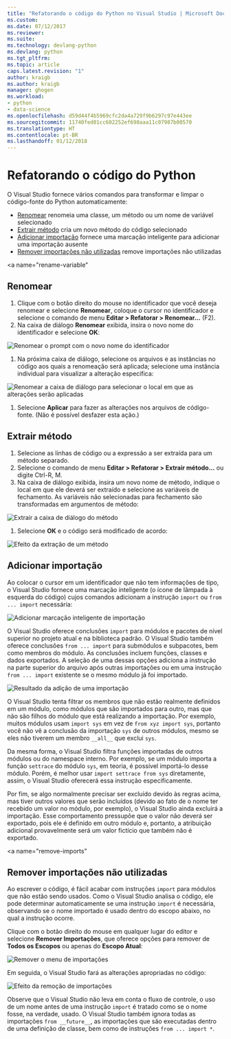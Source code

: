 ```yaml
---
title: "Refatorando o código do Python no Visual Studio | Microsoft Docs"
ms.custom: 
ms.date: 07/12/2017
ms.reviewer: 
ms.suite: 
ms.technology: devlang-python
ms.devlang: python
ms.tgt_pltfrm: 
ms.topic: article
caps.latest.revision: "1"
author: kraigb
ms.author: kraigb
manager: ghogen
ms.workload:
- python
- data-science
ms.openlocfilehash: d59d44f4b5969cfc2da4a729f9b6297c97e443ee
ms.sourcegitcommit: 11740fed01cc602252ef698aaa11c07987b00570
ms.translationtype: HT
ms.contentlocale: pt-BR
ms.lasthandoff: 01/12/2018
---
```

# <a name="refactoring-python-code"></a>Refatorando o código do Python

O Visual Studio fornece vários comandos para transformar e limpar o código-fonte do Python automaticamente:

- [Renomear](#rename) renomeia uma classe, um método ou um nome de variável selecionado
- [Extrair método](#extract-method) cria um novo método do código selecionado
- [Adicionar importação](#add-import) fornece uma marcação inteligente para adicionar uma importação ausente
- [Remover importações não utilizadas](#remove-unused-imports) remove importações não utilizadas

<a name="rename-variable"</a>

## <a name="rename"></a>Renomear

1. Clique com o botão direito do mouse no identificador que você deseja renomear e selecione **Renomear**, coloque o cursor no identificador e selecione o comando de menu **Editar > Refatorar > Renomear...**  (F2).
1. Na caixa de diálogo **Renomear** exibida, insira o novo nome do identificador e selecione **OK**:

  ![Renomear o prompt com o novo nome do identificador](media/code-refactor-rename-1.png)

1. Na próxima caixa de diálogo, selecione os arquivos e as instâncias no código aos quais a renomeação será aplicada; selecione uma instância individual para visualizar a alteração específica:

  ![Renomear a caixa de diálogo para selecionar o local em que as alterações serão aplicadas](media/code-refactor-rename-2.png)

1. Selecione **Aplicar** para fazer as alterações nos arquivos de código-fonte. (Não é possível desfazer esta ação.)

## <a name="extract-method"></a>Extrair método

1. Selecione as linhas de código ou a expressão a ser extraída para um método separado.
1. Selecione o comando de menu **Editar > Refatorar > Extrair método...** ou digite Ctrl-R, M.
1. Na caixa de diálogo exibida, insira um novo nome de método, indique o local em que ele deverá ser extraído e selecione as variáveis de fechamento. As variáveis não selecionadas para fechamento são transformadas em argumentos de método:

  ![Extrair a caixa de diálogo do método](media/code-refactor-extract-method-1.png)

1. Selecione **OK** e o código será modificado de acordo:

  ![Efeito da extração de um método](media/code-refactor-extract-method-2.png)

## <a name="add-import"></a>Adicionar importação

Ao colocar o cursor em um identificador que não tem informações de tipo, o Visual Studio fornece uma marcação inteligente (o ícone de lâmpada à esquerda do código) cujos comandos adicionam a instrução `import` ou `from ... import` necessária:

![Adicionar marcação inteligente de importação](media/code-refactor-add-import-1.png)

O Visual Studio oferece conclusões `import` para módulos e pacotes de nível superior no projeto atual e na biblioteca padrão. O Visual Studio também oferece conclusões `from ... import` para submódulos e subpacotes, bem como membros do módulo. As conclusões incluem funções, classes e dados exportados. A seleção de uma dessas opções adiciona a instrução na parte superior do arquivo após outras importações ou em uma instrução `from ... import` existente se o mesmo módulo já foi importado.

![Resultado da adição de uma importação](media/code-refactor-add-import-2.png)

O Visual Studio tenta filtrar os membros que não estão realmente definidos em um módulo, como módulos que são importados para outro, mas que não são filhos do módulo que está realizando a importação. Por exemplo, muitos módulos usam `import sys` em vez de `from xyz import sys`, portanto você não vê a conclusão da importação `sys` de outros módulos, mesmo se eles não tiverem um membro `__all__` que exclui `sys`.

Da mesma forma, o Visual Studio filtra funções importadas de outros módulos ou do namespace interno. Por exemplo, se um módulo importa a função `settrace` do módulo `sys`, em teoria, é possível importá-lo desse módulo. Porém, é melhor usar `import settrace from sys` diretamente, assim, o Visual Studio oferecerá essa instrução especificamente.

Por fim, se algo normalmente precisar ser excluído devido às regras acima, mas tiver outros valores que serão incluídos (devido ao fato de o nome ter recebido um valor no módulo, por exemplo), o Visual Studio ainda excluirá a importação. Esse comportamento pressupõe que o valor não deverá ser exportado, pois ele é definido em outro módulo e, portanto, a atribuição adicional provavelmente será um valor fictício que também não é exportado.

<a name="remove-imports"</a>

## <a name="remove-unused-imports"></a>Remover importações não utilizadas

Ao escrever o código, é fácil acabar com instruções `import` para módulos que não estão sendo usados. Como o Visual Studio analisa o código, ele pode determinar automaticamente se uma instrução `import` é necessária, observando se o nome importado é usado dentro do escopo abaixo, no qual a instrução ocorre.

Clique com o botão direito do mouse em qualquer lugar do editor e selecione **Remover Importações**, que oferece opções para remover de **Todos os Escopos** ou apenas do **Escopo Atual**:

![Remover o menu de importações](media/code-refactor-remove-imports-1.png)

Em seguida, o Visual Studio fará as alterações apropriadas no código:

![Efeito da remoção de importações](media/code-refactor-remove-imports-2.png)

Observe que o Visual Studio não leva em conta o fluxo de controle, o uso de um nome antes de uma instrução `import` é tratado como se o nome fosse, na verdade, usado. O Visual Studio também ignora todas as importações `from __future__`, as importações que são executadas dentro de uma definição de classe, bem como de instruções `from ... import *`.